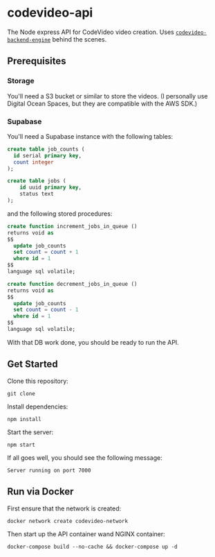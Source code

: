 # codevideo-api

The Node express API for CodeVideo video creation. Uses [`codevideo-backend-engine`](https://github.com/codevideo/codevideo-backend-engine) behind the scenes.

## Prerequisites

### Storage

You'll need a S3 bucket or similar to store the videos. (I personally use Digital Ocean Spaces, but they are compatible with the AWS SDK.)

### Supabase

You'll need a Supabase instance with the following tables:

```sql
create table job_counts (
  id serial primary key,
  count integer
);
```

```sql
create table jobs (
    id uuid primary key,
    status text
);
```

and the following stored procedures:

```sql
create function increment_jobs_in_queue () 
returns void as
$$
  update job_counts 
  set count = count + 1
  where id = 1
$$ 
language sql volatile;
```

```sql
create function decrement_jobs_in_queue ()
returns void as
$$
  update job_counts
  set count = count - 1
  where id = 1
$$
language sql volatile;
```

With that DB work done, you should be ready to run the API.

## Get Started

Clone this repository:

```shell
git clone
```

Install dependencies:

```shell
npm install
```

Start the server:

```shell
npm start
```

If all goes well, you should see the following message:

```shell
Server running on port 7000
```

## Run via Docker

First ensure that the network is created:

```shell
docker network create codevideo-network
```
Then start up the API container wand NGINX container:

```shell
docker-compose build --no-cache && docker-compose up -d
```


